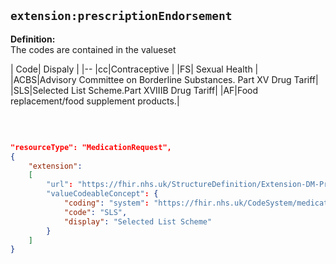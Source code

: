 ## `extension:prescriptionEndorsement`

<b>Definition:</b><br>
The codes are contained in the valueset

| Code| Dispaly | 
|--
|cc|Contraceptive |
|FS| Sexual Health |
|ACBS|Advisory Committee on Borderline Substances. Part XV Drug Tariff| 
|SLS|Selected List Scheme.Part XVIIIB Drug Tariff| 
|AF|Food replacement/food supplement products.| 

<br>

```json

"resourceType": "MedicationRequest",
{
    "extension":
    [
        "url": "https://fhir.nhs.uk/StructureDefinition/Extension-DM-PrescriptionEndorsement",
        "valueCodeableConcept": {
            "coding": "system": "https://fhir.nhs.uk/CodeSystem/medicationrequest-endorsement",
            "code": "SLS",
            "display": "Selected List Scheme"
        }
    ]
}

````